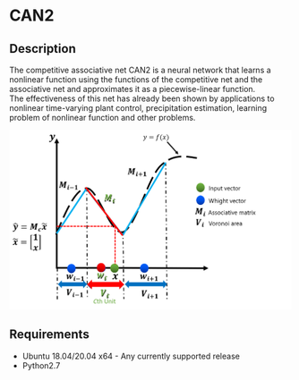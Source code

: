 # CAN2
## Description
The competitive associative net CAN2 is a neural network that learns a nonlinear function using the functions of the competitive net and the associative net and approximates it as a piecewise-linear function.<br>
The effectiveness of this net has already been shown by applications to nonlinear time-varying plant control, precipitation estimation, learning problem of nonlinear function and other problems. <br>

<img src="function_approximation_by_CAN2.png">

## Requirements
* Ubuntu 18.04/20.04 x64 - Any currently supported release
* Python2.7

